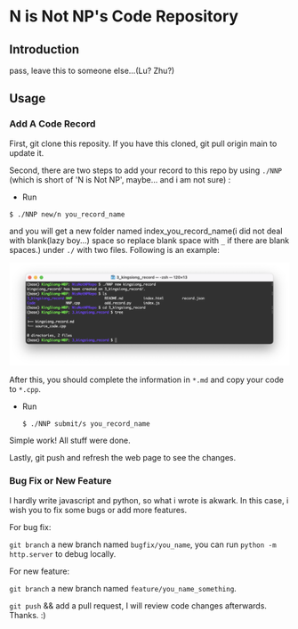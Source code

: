 # N is Not NP's Code Repository

## Introduction

pass, leave this to someone else...(Lu? Zhu?)

## Usage

### Add A Code Record

First, git clone this reposity. If you have this cloned, git pull origin main to update it.

Second, there are two steps to add your record to this repo by using `./NNP` (which is short of 'N is Not NP', maybe... and i am not sure) :

-  Run

  ```shell
  $ ./NNP new/n you_record_name
  ```

  and you will get a new folder named index_you_record_name(i did not deal with blank(lazy boy...) space so replace blank space with `_` if there are blank spaces.) under  `./` with two files. Following is an example:

  ![](./fig1.png)

  After this, you should complete the information in `*.md` and copy your code to `*.cpp`. 

- Run

  ```shell
  $ ./NNP submit/s you_record_name
  ```

Simple work! All stuff were done. 

Lastly, git push and refresh the web page to see the changes.

### Bug Fix or New Feature

I hardly write javascript and python, so what i wrote is akwark. In this case, i wish you to fix some bugs or add more features.

For bug fix: 

`git branch` a new branch named `bugfix/you_name`, you can run `python -m http.server` to debug locally. 

For new feature:

`git branch` a new branch named `feature/you_name_something`.

`git push` && add a pull request, I will review code changes afterwards. Thanks. :)

